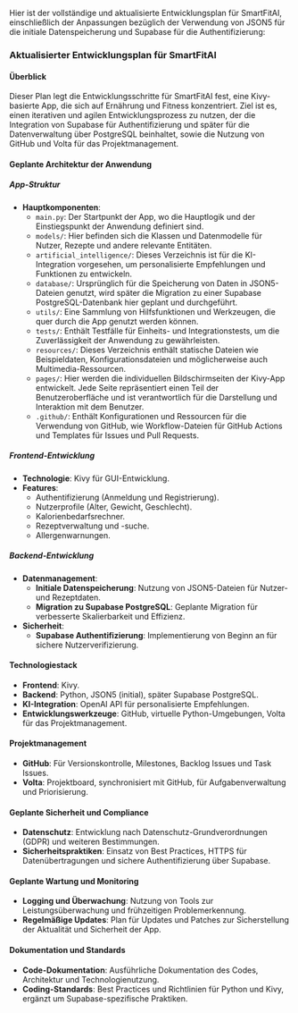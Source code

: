 Hier ist der vollständige und aktualisierte Entwicklungsplan für SmartFitAI, einschließlich der Anpassungen bezüglich der Verwendung von JSON5 für die initiale Datenspeicherung und Supabase für die Authentifizierung:

### Aktualisierter Entwicklungsplan für SmartFitAI

#### Überblick
Dieser Plan legt die Entwicklungsschritte für SmartFitAI fest, eine Kivy-basierte App, die sich auf Ernährung und Fitness konzentriert. Ziel ist es, einen iterativen und agilen Entwicklungsprozess zu nutzen, der die Integration von Supabase für Authentifizierung und später für die Datenverwaltung über PostgreSQL beinhaltet, sowie die Nutzung von GitHub und Volta für das Projektmanagement.

#### Geplante Architektur der Anwendung

##### App-Struktur
- **Hauptkomponenten**:
  - `main.py`: Der Startpunkt der App, wo die Hauptlogik und der Einstiegspunkt der Anwendung definiert sind.
  - `models/`: Hier befinden sich die Klassen und Datenmodelle für Nutzer, Rezepte und andere relevante Entitäten.
  - `artificial_intelligence/`: Dieses Verzeichnis ist für die KI-Integration vorgesehen, um personalisierte Empfehlungen und Funktionen zu entwickeln.
  - `database/`: Ursprünglich für die Speicherung von Daten in JSON5-Dateien genutzt, wird später die Migration zu einer Supabase PostgreSQL-Datenbank hier geplant und durchgeführt.
  - `utils/`: Eine Sammlung von Hilfsfunktionen und Werkzeugen, die quer durch die App genutzt werden können.
  - `tests/`: Enthält Testfälle für Einheits- und Integrationstests, um die Zuverlässigkeit der Anwendung zu gewährleisten.
  - `resources/`: Dieses Verzeichnis enthält statische Dateien wie Beispieldaten, Konfigurationsdateien und möglicherweise auch Multimedia-Ressourcen.
  - `pages/`: Hier werden die individuellen Bildschirmseiten der Kivy-App entwickelt. Jede Seite repräsentiert einen Teil der Benutzeroberfläche und ist verantwortlich für die Darstellung und Interaktion mit dem Benutzer.
  - `.github/`: Enthält Konfigurationen und Ressourcen für die Verwendung von GitHub, wie Workflow-Dateien für GitHub Actions und Templates für Issues und Pull Requests.

##### Frontend-Entwicklung
- **Technologie**: Kivy für GUI-Entwicklung.
- **Features**:
  - Authentifizierung (Anmeldung und Registrierung).
  - Nutzerprofile (Alter, Gewicht, Geschlecht).
  - Kalorienbedarfsrechner.
  - Rezeptverwaltung und -suche.
  - Allergenwarnungen.

##### Backend-Entwicklung
- **Datenmanagement**:
  - **Initiale Datenspeicherung**: Nutzung von JSON5-Dateien für Nutzer- und Rezeptdaten.
  - **Migration zu Supabase PostgreSQL**: Geplante Migration für verbesserte Skalierbarkeit und Effizienz.
- **Sicherheit**:
  - **Supabase Authentifizierung**: Implementierung von Beginn an für sichere Nutzerverifizierung.

#### Technologiestack
- **Frontend**: Kivy.
- **Backend**: Python, JSON5 (initial), später Supabase PostgreSQL.
- **KI-Integration**: OpenAI API für personalisierte Empfehlungen.
- **Entwicklungswerkzeuge**: GitHub, virtuelle Python-Umgebungen, Volta für das Projektmanagement.

#### Projektmanagement
- **GitHub**: Für Versionskontrolle, Milestones, Backlog Issues und Task Issues.
- **Volta**: Projektboard, synchronisiert mit GitHub, für Aufgabenverwaltung und Priorisierung.

#### Geplante Sicherheit und Compliance
- **Datenschutz**: Entwicklung nach Datenschutz-Grundverordnungen (GDPR) und weiteren Bestimmungen.
- **Sicherheitspraktiken**: Einsatz von Best Practices, HTTPS für Datenübertragungen und sichere Authentifizierung über Supabase.

#### Geplante Wartung und Monitoring
- **Logging und Überwachung**: Nutzung von Tools zur Leistungsüberwachung und frühzeitigen Problemerkennung.
- **Regelmäßige Updates**: Plan für Updates und Patches zur Sicherstellung der Aktualität und Sicherheit der App.

#### Dokumentation und Standards
- **Code-Dokumentation**: Ausführliche Dokumentation des Codes, Architektur und Technologienutzung.
- **Coding-Standards**: Best Practices und Richtlinien für Python und Kivy, ergänzt um Supabase-spezifische Praktiken.
